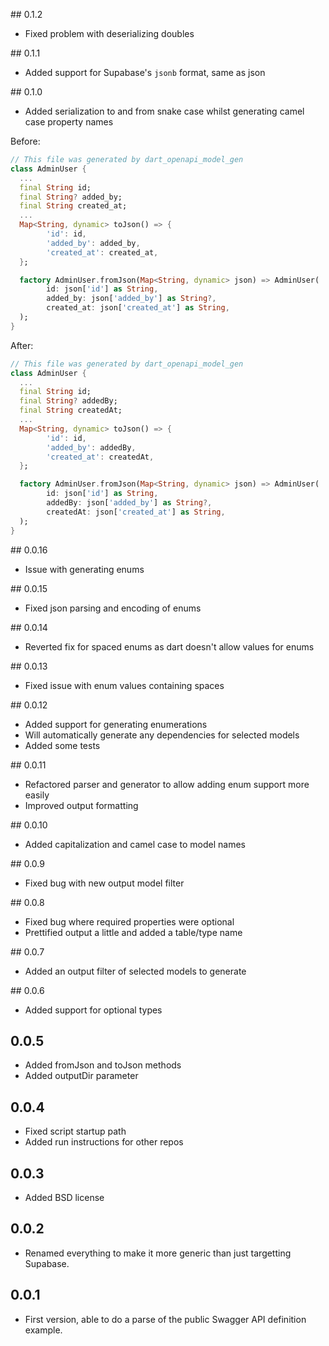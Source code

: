 ## 0.1.2

* Fixed problem with deserializing doubles

## 0.1.1

* Added support for Supabase's `jsonb` format, same as json

## 0.1.0

* Added serialization to and from snake case whilst generating camel case property names

Before:
```dart
// This file was generated by dart_openapi_model_gen
class AdminUser {
  ...
  final String id;
  final String? added_by;
  final String created_at;
  ...
  Map<String, dynamic> toJson() => {
        'id': id,
        'added_by': added_by,
        'created_at': created_at,
  };

  factory AdminUser.fromJson(Map<String, dynamic> json) => AdminUser(
        id: json['id'] as String,
        added_by: json['added_by'] as String?,
        created_at: json['created_at'] as String,
  );
}

```

After:
```dart
// This file was generated by dart_openapi_model_gen
class AdminUser {
  ...
  final String id;
  final String? addedBy;
  final String createdAt;
  ...
  Map<String, dynamic> toJson() => {
        'id': id,
        'added_by': addedBy,
        'created_at': createdAt,
  };

  factory AdminUser.fromJson(Map<String, dynamic> json) => AdminUser(
        id: json['id'] as String,
        addedBy: json['added_by'] as String?,
        createdAt: json['created_at'] as String,
  );
}
```

## 0.0.16

* Issue with generating enums

## 0.0.15

* Fixed json parsing and encoding of enums

## 0.0.14

* Reverted fix for spaced enums as dart doesn't allow values for enums

## 0.0.13

* Fixed issue with enum values containing spaces

## 0.0.12

* Added support for generating enumerations
* Will automatically generate any dependencies for selected models
* Added some tests

## 0.0.11

* Refactored parser and generator to allow adding enum support more easily
* Improved output formatting

## 0.0.10

* Added capitalization and camel case to model names

## 0.0.9

* Fixed bug with new output model filter

## 0.0.8

* Fixed bug where required properties were optional
* Prettified output a little and added a table/type name

## 0.0.7

* Added an output filter of selected models to generate

## 0.0.6

* Added support for optional types

## 0.0.5

* Added fromJson and toJson methods
* Added outputDir parameter

## 0.0.4

* Fixed script startup path
* Added run instructions for other repos

## 0.0.3

* Added BSD license

## 0.0.2

* Renamed everything to make it more generic than just targetting Supabase.

## 0.0.1

* First version, able to do a parse of the public Swagger API definition example.

